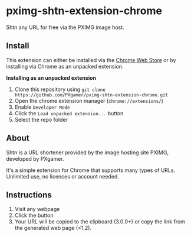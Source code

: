 # pximg-shtn-extension-chrome

Shtn any URL for free via the PXIMG image host.

## Install
This extension can either be installed via the [Chrome Web Store](https://chrome.google.com/webstore/detail/deicfjmokpmgedoacpdbinhjfnadkadd) or by installing via Chrome as an unpacked extension.

__Installing as an unpacked extension__

1. Clone this repository using `git clone https://github.com/PXgamer/pximg-shtn-extension-chrome.git`
2. Open the chrome extension manager (`chrome://extensions/`)
3. Enable `Developer Mode`
4. Click the `Load unpacked extension...` button
5. Select the repo folder

## About
Shtn is a URL shortener provided by the image hosting site PXIMG, developed by PXgamer.

It's a simple extension for Chrome that supports many types of URLs. Unlimited use, no licences or account needed.

## Instructions
1. Visit any webpage
2. Click the button
3. Your URL will be copied to the clipboard (3.0.0+) or copy the link from the generated web page (<1.2).
